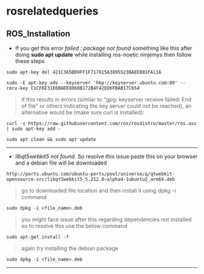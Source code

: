 # rosrelatedqueries

## ROS_Installation
- If you get this error *failed : package not found* something like this after doing **sudo apt update** while installing ros-noetic ninjemys then follow these steps

`sudo apt-key del 421C365BD9FF1F717815A3895523BAEEB01FA116 `

`sudo -E apt-key adv --keyserver 'hkp://keyserver.ubuntu.com:80' --recv-key C1CF6E31E6BADE8868B172B4F42ED6FBAB17C654`

> if this results in errors (similar to "gpg: keyserver receive failed: End of file" or others indicating the key server could not be reached), an alternative would be (make sure curl is installed):

`curl -s https://raw.githubusercontent.com/ros/rosdistro/master/ros.asc | sudo apt-key add -`

`sudo apt clean && sudo apt update`

---

- *libqt5webkit5 not found*. So resolve this issue paste this on your browser and a debian file will be downloaded

`http://ports.ubuntu.com/ubuntu-ports/pool/universe/q/qtwebkit-opensource-src/libqt5webkit5_5.212.0~alpha4-1ubuntu2_arm64.deb`

> go to downloaded file location and then install it using dpkg -i command

`sudo dpkg -i <file_name>.deb`

> you might face issue after this regarding dependencies not installed so to resolve this use the below command

`sudo apt-get install -f`

> again try installing the debian package

`sudo dpkg -i <file_name>.deb`

---
